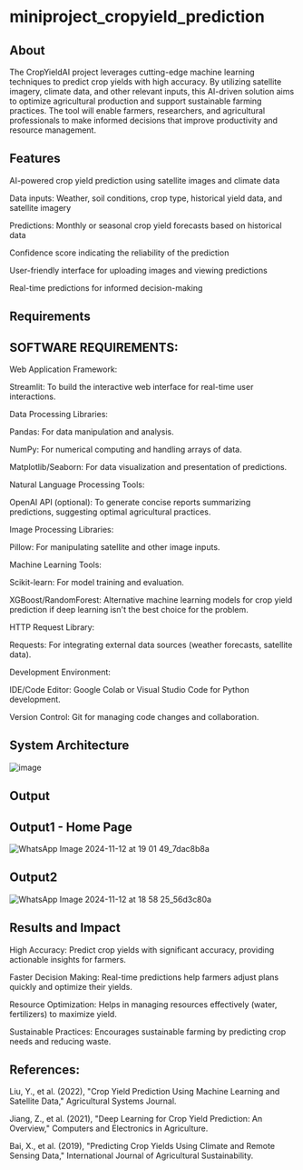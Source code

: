 # miniproject_cropyield_prediction
## About
The CropYieldAI project leverages cutting-edge machine learning techniques to predict crop yields with high accuracy. By utilizing satellite imagery, climate data, and other relevant inputs, this AI-driven 
solution aims to optimize agricultural production and support sustainable farming practices. The tool will enable farmers, researchers, and agricultural professionals to make informed decisions that improve 
productivity and resource management.

## Features
AI-powered crop yield prediction using satellite images and climate data

Data inputs: Weather, soil conditions, crop type, historical yield data, and satellite imagery

Predictions: Monthly or seasonal crop yield forecasts based on historical data

Confidence score indicating the reliability of the prediction

User-friendly interface for uploading images and viewing predictions

Real-time predictions for informed decision-making

## Requirements

## SOFTWARE REQUIREMENTS:
Web Application Framework:

Streamlit: To build the interactive web interface for real-time user interactions.

Data Processing Libraries:

Pandas: For data manipulation and analysis.

NumPy: For numerical computing and handling arrays of data.

Matplotlib/Seaborn: For data visualization and presentation of predictions.

Natural Language Processing Tools:

OpenAI API (optional): To generate concise reports summarizing predictions, suggesting optimal agricultural practices.

Image Processing Libraries:

Pillow: For manipulating satellite and other image inputs.

Machine Learning Tools:

Scikit-learn: For model training and evaluation.

XGBoost/RandomForest: Alternative machine learning models for crop yield prediction if deep learning isn't the best choice for the problem.

HTTP Request Library:

Requests: For integrating external data sources (weather forecasts, satellite data).

Development Environment:

IDE/Code Editor: Google Colab or Visual Studio Code for Python development.

Version Control: Git for managing code changes and collaboration.

## System Architecture

![image](https://github.com/user-attachments/assets/142c8d1f-0d40-433a-abeb-7cf34b651a24)
## Output

## Output1 - Home Page

![WhatsApp Image 2024-11-12 at 19 01 49_7dac8b8a](https://github.com/user-attachments/assets/6fc6230b-fb15-4137-b8fb-5e97e8d7b314)

## Output2

![WhatsApp Image 2024-11-12 at 18 58 25_56d3c80a](https://github.com/user-attachments/assets/63a1f4d8-f009-449e-931a-35986c42a5f2)

## Results and Impact

High Accuracy: Predict crop yields with significant accuracy, providing actionable insights for farmers.

Faster Decision Making: Real-time predictions help farmers adjust plans quickly and optimize their yields.

Resource Optimization: Helps in managing resources effectively (water, fertilizers) to maximize yield.

Sustainable Practices: Encourages sustainable farming by predicting crop needs and reducing waste.

## References:
Liu, Y., et al. (2022), "Crop Yield Prediction Using Machine Learning and Satellite Data," Agricultural Systems Journal.

Jiang, Z., et al. (2021), "Deep Learning for Crop Yield Prediction: An Overview," Computers and Electronics in Agriculture.

Bai, X., et al. (2019), "Predicting Crop Yields Using Climate and Remote Sensing Data," International Journal of Agricultural Sustainability.
